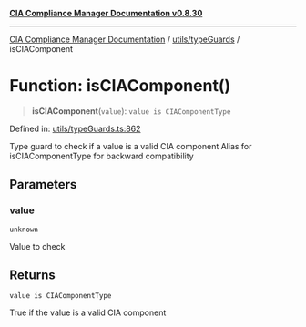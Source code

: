 [**CIA Compliance Manager Documentation v0.8.30**](../../../README.md)

***

[CIA Compliance Manager Documentation](../../../modules.md) / [utils/typeGuards](../README.md) / isCIAComponent

# Function: isCIAComponent()

> **isCIAComponent**(`value`): `value is CIAComponentType`

Defined in: [utils/typeGuards.ts:862](https://github.com/Hack23/cia-compliance-manager/blob/6afa716316469147e542039d136ec79ffdbd4ac9/src/utils/typeGuards.ts#L862)

Type guard to check if a value is a valid CIA component
Alias for isCIAComponentType for backward compatibility

## Parameters

### value

`unknown`

Value to check

## Returns

`value is CIAComponentType`

True if the value is a valid CIA component
